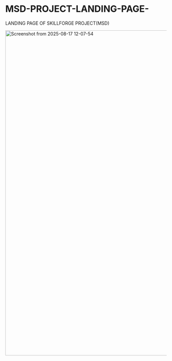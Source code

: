 # MSD-PROJECT-LANDING-PAGE-

LANDING PAGE OF SKILLFORGE PROJECT(MSD)

<img width="1854" height="1013" alt="Screenshot from 2025-08-17 12-07-54" src="https://github.com/user-attachments/assets/e79afbdf-dcfa-4f70-a276-d93c0bde2243" />

